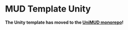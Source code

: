 # MUD Template Unity

**The Unity template has moved to the [UniMUD monorepo](https://github.com/emergenceland/UniMUD)!**
